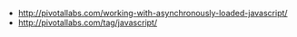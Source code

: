 - http://pivotallabs.com/working-with-asynchronously-loaded-javascript/
- http://pivotallabs.com/tag/javascript/
